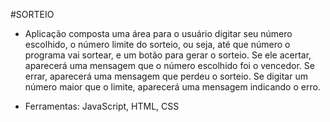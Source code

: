 #SORTEIO

- Aplicação composta uma área para o usuário digitar seu número escolhido, o número limite do sorteio, ou seja, até que número o programa vai sortear, e um botão para gerar o sorteio. Se ele acertar, aparecerá uma mensagem que o número escolhido foi o vencedor.
Se errar, aparecerá uma mensagem que perdeu o sorteio. Se digitar um número maior que o limite, aparecerá uma mensagem indicando o erro.

- Ferramentas: JavaScript, HTML, CSS
